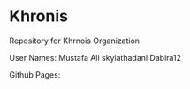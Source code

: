 # Khronis

Repository for Khrnois Organization

User Names:
	Mustafa Ali
	skylathadani
	Dabira12


Github Pages:
	
	
